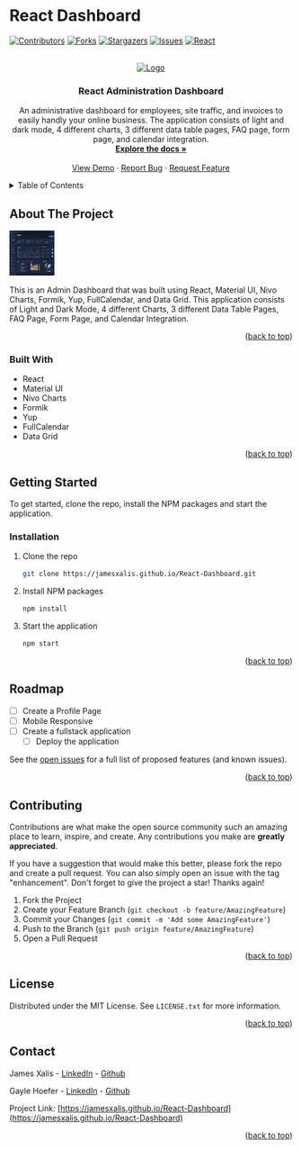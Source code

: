 # React Dashboard
<a name="readme-top"></a>

<!-- PROJECT SHIELDS -->
<!--
*** I'm using markdown "reference style" links for readability.
*** Reference links are enclosed in brackets [ ] instead of parentheses ( ).
*** See the bottom of this document for the declaration of the reference variables
*** for contributors-url, forks-url, etc. This is an optional, concise syntax you may use.
*** https://www.markdownguide.org/basic-syntax/#reference-style-links
-->
[![Contributors][contributors-shield]][contributors-url]
[![Forks][forks-shield]][forks-url]
[![Stargazers][stars-shield]][stars-url]
[![Issues][issues-shield]][issues-url]
[![React][React.js]][React-url]



<!-- PROJECT LOGO -->
<br />
<div align="center">
  <a href="https://jamesxalis.github.io/React-Dashboard">
    <img src="public/assets/Display.jpg" alt="Logo" >
  </a>

<h3 align="center">React Administration Dashboard</h3>

  <p align="center">
    An administrative dashboard for employees, site traffic, and invoices to easily handly your online business. The application consists of light and dark mode, 4 different charts, 3 different data table pages, FAQ page, form page, and calendar integration. 
    <br />
    <a href="https://jamesxalis.github.io/React-Dashboard"><strong>Explore the docs »</strong></a>
    <br />
    <br />
    <a href="https://jamesxalis.github.io/React-Dashboard">View Demo</a>
    ·
    <a href="https://jamesxalis.github.io/React-Dashboard/issues">Report Bug</a>
    ·
    <a href="https://jamesxalis.github.io/React-Dashboard/issues">Request Feature</a>
  </p>
</div>



<!-- TABLE OF CONTENTS -->
<details>
  <summary>Table of Contents</summary>
  <ol>
    <li>
      <a href="#about-the-project">About The Project</a>
      <ul>
        <li><a href="#built-with">Built With</a></li>
      </ul>
    </li>
    <li>
      <a href="#getting-started">Getting Started</a>
      <ul>
        <li><a href="#prerequisites">Prerequisites</a></li>
        <li><a href="#installation">Installation</a></li>
      </ul>
    </li>
    <li><a href="#usage">Usage</a></li>
    <li><a href="#roadmap">Roadmap</a></li>
    <li><a href="#contributing">Contributing</a></li>
    <li><a href="#license">License</a></li>
    <li><a href="#contact">Contact</a></li>
    <li><a href="#acknowledgments">Acknowledgments</a></li>
  </ol>
</details>



<!-- ABOUT THE PROJECT -->
## About The Project
<img src="public/assets/Capture.PNG" alt="Logo" width="80" height="80">


This is an Admin Dashboard that was built using React, Material UI, Nivo Charts, Formik, Yup, FullCalendar, and Data Grid. This application consists of Light and Dark Mode, 4 different Charts, 3 different Data Table Pages, FAQ Page, Form Page, and Calendar Integration.

<p align="right">(<a href="#readme-top">back to top</a>)</p>



### Built With

* React
* Material UI
* Nivo Charts
* Formik
* Yup
* FullCalendar
* Data Grid

<p align="right">(<a href="#readme-top">back to top</a>)</p>



<!-- GETTING STARTED -->
## Getting Started

To get started, clone the repo, install the NPM packages and start the application. 


### Installation

1. Clone the repo
   ```sh
   git clone https://jamesxalis.github.io/React-Dashboard.git
   ```
2. Install NPM packages
   ```sh
   npm install
   ```
3. Start the application
   ```sh
   npm start
   ```

<p align="right">(<a href="#readme-top">back to top</a>)</p>



<!-- ROADMAP -->
## Roadmap

- [ ] Create a Profile Page
- [ ] Mobile Responsive
- [ ] Create a fullstack application
    - [ ] Deploy the application

See the [open issues](https://jamesxalis.github.io/React-Dashboard/issues) for a full list of proposed features (and known issues).

<p align="right">(<a href="#readme-top">back to top</a>)</p>



<!-- CONTRIBUTING -->
## Contributing

Contributions are what make the open source community such an amazing place to learn, inspire, and create. Any contributions you make are **greatly appreciated**.

If you have a suggestion that would make this better, please fork the repo and create a pull request. You can also simply open an issue with the tag "enhancement".
Don't forget to give the project a star! Thanks again!

1. Fork the Project
2. Create your Feature Branch (`git checkout -b feature/AmazingFeature`)
3. Commit your Changes (`git commit -m 'Add some AmazingFeature'`)
4. Push to the Branch (`git push origin feature/AmazingFeature`)
5. Open a Pull Request

<p align="right">(<a href="#readme-top">back to top</a>)</p>



<!-- LICENSE -->
## License

Distributed under the MIT License. See `LICENSE.txt` for more information.

<p align="right">(<a href="#readme-top">back to top</a>)</p>



<!-- CONTACT -->
## Contact

James Xalis - [LinkedIn](https://linkedin.com/u/jamesxalis) - [Github](github.com/jamesxalis)

Gayle Hoefer - [LinkedIn](https://linkedin.com/u/twitter_handle) - [Github](https://github.com/hoeferg)

Project Link: [https://jamesxalis.github.io/React-Dashboard](https://jamesxalis.github.io/React-Dashboard)

<p align="right">(<a href="#readme-top">back to top</a>)</p>





<!-- MARKDOWN LINKS & IMAGES -->
<!-- https://www.markdownguide.org/basic-syntax/#reference-style-links -->
[contributors-shield]: https://img.shields.io/github/contributors/hoeferg/Ecommerce-.svg?style=for-the-badge
[contributors-url]: https://jamesxalis.github.io/React-Dashboard/graphs/contributors
[forks-shield]: https://img.shields.io/github/forks/hoeferg/Ecommerce-.svg?style=for-the-badge
[forks-url]: https://jamesxalis.github.io/React-Dashboard/network/members
[stars-shield]: https://img.shields.io/github/stars/hoeferg/Ecommerce-.svg?style=for-the-badge
[stars-url]: https://jamesxalis.github.io/React-Dashboard/stargazers
[issues-shield]: https://img.shields.io/github/issues/hoeferg/Ecommerce-.svg?style=for-the-badge
[issues-url]: https://jamesxalis.github.io/React-Dashboard/issues
[license-shield]: https://img.shields.io/github/license/hoeferg/Ecommerce-.svg?style=for-the-badge
[license-url]: https://jamesxalis.github.io/React-Dashboard/blob/master/LICENSE.txt
[linkedin-shield]: https://img.shields.io/badge/-LinkedIn-black.svg?style=for-the-badge&logo=linkedin&colorB=555
[linkedin-url]: https://linkedin.com/in/linkedin_username
[product-screenshot]: images/screenshot.png
[Next.js]: https://img.shields.io/badge/next.js-000000?style=for-the-badge&logo=nextdotjs&logoColor=white
[Next-url]: https://nextjs.org/
[React.js]: https://img.shields.io/badge/React-20232A?style=for-the-badge&logo=react&logoColor=61DAFB
[React-url]: https://reactjs.org/
[Vue.js]: https://img.shields.io/badge/Vue.js-35495E?style=for-the-badge&logo=vuedotjs&logoColor=4FC08D
[Vue-url]: https://vuejs.org/
[Angular.io]: https://img.shields.io/badge/Angular-DD0031?style=for-the-badge&logo=angular&logoColor=white
[Angular-url]: https://angular.io/
[Svelte.dev]: https://img.shields.io/badge/Svelte-4A4A55?style=for-the-badge&logo=svelte&logoColor=FF3E00
[Svelte-url]: https://svelte.dev/
[Laravel.com]: https://img.shields.io/badge/Laravel-FF2D20?style=for-the-badge&logo=laravel&logoColor=white
[Laravel-url]: https://laravel.com
[Bootstrap.com]: https://img.shields.io/badge/Bootstrap-563D7C?style=for-the-badge&logo=bootstrap&logoColor=white
[Bootstrap-url]: https://getbootstrap.com
[JQuery.com]: https://img.shields.io/badge/jQuery-0769AD?style=for-the-badge&logo=jquery&logoColor=white
[JQuery-url]: https://jquery.com 